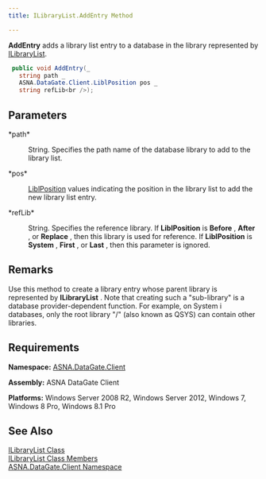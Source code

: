 ```yaml
---
title: ILibraryList.AddEntry Method

---
```


**AddEntry** adds a library list entry to a database in the library represented by [ILibraryList](ilibrary-list-class.html).

```cs
 public void AddEntry(_
   string path _
   ASNA.DataGate.Client.LiblPosition pos _
   string refLib<br />);
```


## Parameters

<dl>
        <dt>
 *path* 
        </dt>
        <dd>

String. Specifies the path name of the database library to add to the library list.
</dd>
        <dt>
 *pos* 
        </dt>
        <dd>

[LiblPosition](libl-position-enumeration.html) values indicating the position in the library list to add the new library list entry.
</dd>
        <dt>
 *refLib* 
        </dt>
        <dd>

String. Specifies the reference library. If **LiblPosition** is **Before** , **After** , or **Replace** , then this library is used for reference. If **LiblPosition** is **System** , **First** , or **Last** , then this parameter is ignored. 
</dd>
</dl>

## Remarks

Use this method to create a library entry whose parent library is represented by **ILibraryList** . Note that creating such a "sub-library" is a database provider-dependent function. For example, on System i databases, only the root library "/" (also known as QSYS) can contain other libraries. 
## Requirements

<span> **Namespace:** [ASNA.DataGate.Client](datagate-client-namespace.html) </span> 

<span> **Assembly:** ASNA DataGate Client</span> 

<span> **Platforms:** Windows Server 2008 R2, Windows Server 2012, Windows 7, Windows 8 Pro, Windows 8.1 Pro</span>
## See Also


[ILibraryList Class](ilibrary-list-class.html)
      <br />
[ILibraryList Class Members](ilibrary-list-members.html)
      <br />
[ASNA.DataGate.Client Namespace](datagate-client-namespace.html)

